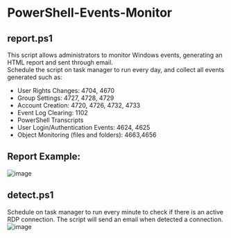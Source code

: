 # PowerShell-Events-Monitor

## report.ps1

This script allows administrators to monitor Windows events, generating an HTML report and sent through email.  
Schedule the script on task manager to run every day, and collect all events generated such as: 

- User Rights Changes: 4704, 4670 
- Group Settings: 4727, 4728, 4729 
- Account Creation: 4720, 4726, 4732, 4733 
- Event Log Clearing: 1102 
- PowerShell Transcripts 
- User Login/Authentication Events: 4624, 4625 
- Object Monitoring (files and folders): 4663,4656 

## Report Example:
![image](https://user-images.githubusercontent.com/104074960/164303694-aeab83d0-87f4-48fe-a91d-ec75d37d1d41.png)

## detect.ps1

Schedule on task manager to run every minute to check if there is an active RDP connection. The script will send an email when detected a connection.
![image](https://user-images.githubusercontent.com/104074960/164304366-7290f335-4c81-4ad3-9962-8af936f62d16.png)
